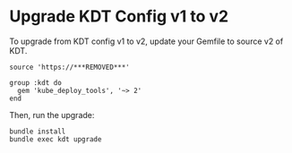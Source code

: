 
# Upgrade KDT Config v1 to v2

To upgrade from KDT config v1 to v2, update your Gemfile to
source v2 of KDT.

```
source 'https://***REMOVED***'

group :kdt do
  gem 'kube_deploy_tools', '~> 2'
end
```

Then, run the upgrade:

```
bundle install
bundle exec kdt upgrade
```
